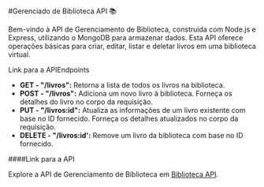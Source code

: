 #Gerenciado de Biblioteca API 📚

Bem-vindo à API de Gerenciamento de Biblioteca, construída com Node.js e Express, utilizando o MongoDB para armazenar dados. Esta API oferece operações básicas para criar, editar, listar e deletar livros em uma biblioteca virtual.

Link para a APIEndpoints

* **GET - "/livros":**
    Retorna a lista de todos os livros na biblioteca.
* **POST - "/livros":**
  Adiciona um novo livro à biblioteca. Forneça os detalhes do livro no corpo da requisição.
* **PUT - "/livros:id":**
  Atualiza as informações de um livro existente com base no ID fornecido. Forneça os detalhes atualizados no corpo da requisição.
* **DELETE - "/livros:id':**
    Remove um livro da biblioteca com base no ID fornecido.


####Link para a API

Explore a API de Gerenciamento de Biblioteca em [Biblioteca API](https://api-xi-plum.vercel.app/livros).

